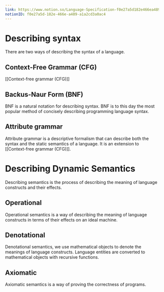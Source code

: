 ```yaml
---
link: https://www.notion.so/Language-Specification-f0e27a5d182e466ea489a1a2cd3a0ac4
notionID: f0e27a5d-182e-466e-a489-a1a2cd3a0ac4
---
```

# Describing syntax
There are two ways of describing the syntax of a language.

## Context-Free Grammar (CFG)
[[Context-free grammar (CFG)]]

## Backus-Naur Form (BNF)
BNF is a natural notation for describing syntax. BNF is to this day the most popular method of concisely describing programming language syntax.


## Attribute grammar
Attribute grammar is a descriptive formalism that can describe both the syntax and the static semantics of a language. It is an extension to [[Context-free grammar (CFG)]].

# Describing Dynamic Semantics
Describing semantics is the process of describing the meaning of language constructs and their effects.

## Operational
Operational semantics is a way of describing the meaning of language constructs in terms of their effects on an ideal machine.

## Denotational
Denotational semantics, we use mathematical objects to denote the meanings of language constructs. Language entities are converted to mathematical objects with recursive functions.

## Axiomatic
Axiomatic semantics is a way of proving the correctness of programs.

